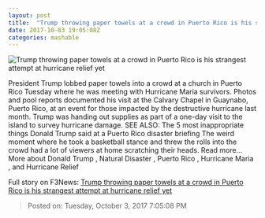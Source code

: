 ```yaml
---
layout: post
title:  "Trump throwing paper towels at a crowd in Puerto Rico is his strangest attempt at hurricane relief yet"
date: 2017-10-03 19:05:08Z
categories: mashable
---
```


![Trump throwing paper towels at a crowd in Puerto Rico is his strangest attempt at hurricane relief yet](https://i.amz.mshcdn.com/XTBLNDqihKXTpYh4bbJEtZmHyd4=/1200x630/2017%2F10%2F03%2F52%2F7bd8368c9f19458fbd6f73c63e56682d.7a2a1.jpg)

President Trump lobbed paper towels into a crowd at a church in Puerto Rico Tuesday where he was meeting with Hurricane Maria survivors. Photos and pool reports documented his visit at the Calvary Chapel in Guaynabo, Puerto Rico, at an event for those impacted by the destructive hurricane last month. Trump was handing out supplies as part of a one-day visit to the island to survey hurricane damage. SEE ALSO: The 5 most inappropriate things Donald Trump said at a Puerto Rico disaster briefing The weird moment where he took a basketball stance and threw the rolls into the crowd had a lot of viewers at home scratching their heads. Read more... More about Donald Trump , Natural Disaster , Puerto Rico , Hurricane Maria , and Hurricane Relief


Full story on F3News: [Trump throwing paper towels at a crowd in Puerto Rico is his strangest attempt at hurricane relief yet](http://www.f3nws.com/n/HzrZmF)

> Posted on: Tuesday, October 3, 2017 7:05:08 PM
